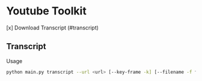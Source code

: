 # Youtube Toolkit

[x] Download Transcript (#transcript)




## Transcript
Usage
```bash
python main.py transcript --url <url> [--key-frame -k] [--filename -f filename_to_save] [--folder --d folder_to_save[default use "output"]]
```





